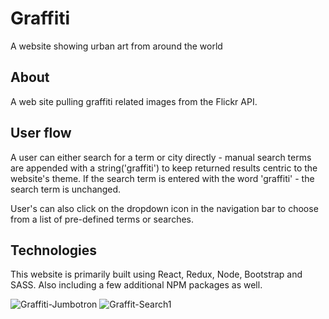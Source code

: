 # Graffiti
A website showing urban art from around the world


## About
A web site pulling graffiti related images from the Flickr API. 

## User flow
A user can either search for a term or city directly - manual search terms are appended with a string('graffiti') to keep returned results centric to the website's theme. If the search term is entered with the word 'graffiti' - the search term is unchanged. 

User's can also click on the dropdown icon in the navigation bar to choose from a list of pre-defined terms or searches.

## Technologies
This website is primarily built using React, Redux, Node, Bootstrap and SASS. Also including a few additional NPM packages as well.


![Graffiti-Jumbotron](https://media.giphy.com/media/vx3uCFfAW6YpaYH5kC/giphy.gif)
![Graffit-Search1](https://media.giphy.com/media/4ZxeQMepBvJl77WtMB/giphy.gif)
